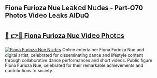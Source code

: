 ## Fiona Furioza Nue Le𝚊k𝚎d N𝚞𝚍es - Part-O70 Photos Vid𝚎o Le𝚊ks AIDuQ

# <h2><a href="http://fb11uc.evod.top/?m=Fiona+Furioza+Nue">🔗 👉🔴 Fiona Furioza Nue Vid𝚎o Ph𝚘t𝚘s</a></h2>

[![Fiona Furioza Nue N𝚞d𝚎s](https://i.imgur.com/8V9OHl7.gif)](http://fb11uc.evod.top/?m=Fiona+Furioza+Nue)
Online entertainer Fiona Furioza Nue and digital artist, celebrated for disseminating dance and lifestyle content through collaborative dance performances and short videos. Public figure Fiona Furioza Nue, celebrated for their remarkable achievements and contributions to society. 
